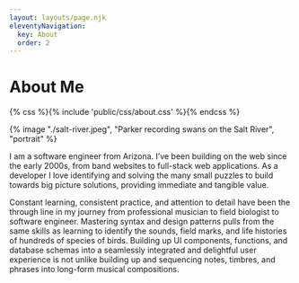 ```yaml
---
layout: layouts/page.njk
eleventyNavigation:
  key: About
  order: 2
---
```

# About Me
{% css %}{% include 'public/css/about.css' %}{% endcss %}

{% image "./salt-river.jpeg", "Parker recording swans on the Salt River", "portrait" %}

I am a software engineer from Arizona. I’ve been building on the web since the early 2000s, from band websites to full-stack web applications. As a developer I love identifying and solving the many small puzzles to build towards big picture solutions, providing immediate and tangible value.

Constant learning, consistent practice, and attention to detail have been the through line in my journey from professional musician to field biologist to software engineer. Mastering syntax and design patterns pulls from the same skills as learning to identify the sounds, field marks, and life histories of hundreds of species of birds. Building up UI components, functions, and database schemas into a seamlessly integrated and delightful user experience is not unlike building up and sequencing notes, timbres, and phrases into long-form musical compositions.
